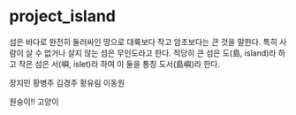 # project_island

섬은 바다로 완전히 둘러싸인 땅으로 대륙보다 작고 암초보다는 큰 것을 말한다. 특히 사람이 살 수 없거나 살지 않는 섬은 무인도라고 한다. 적당히 큰 섬은 도(島, island)라 하고 작은 섬은 서(嶼, islet)라 하여 이 둘을 통칭 도서(島嶼)라 한다.

장지민
황병주
김경주
황유림
이동원

원숭이!!
고양이
